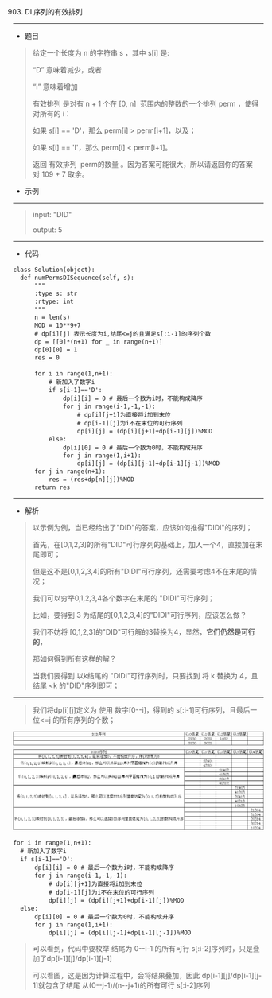 903. DI 序列的有效排列
----------
 - 题目
>给定一个长度为 n 的字符串 s ，其中 s[i] 是:
>
>“D” 意味着减少，或者
> 
>“I” 意味着增加
> 
>有效排列 是对有 n + 1 个在 [0, n]  范围内的整数的一个排列 perm ，使得对所有的 i：
>
>如果 s[i] == 'D'，那么 perm[i] > perm[i+1]，以及；
> 
>如果 s[i] == 'I'，那么 perm[i] < perm[i+1]。
> 
>返回 有效排列  perm的数量 。因为答案可能很大，所以请返回你的答案对 109 + 7 取余。
>
>
 - 示例
 ----------
> input: "DID"
> 
> 
> output: 5
 ----------
 - 代码
 >
> 
    class Solution(object):
      def numPermsDISequence(self, s):
          """
          :type s: str
          :rtype: int
          """
          n = len(s)
          MOD = 10**9+7
          # dp[i][j] 表示长度为i,结尾<=j的且满足s[:i-1]的序列个数
          dp = [[0]*(n+1) for _ in range(n+1)]
          dp[0][0] = 1
          res = 0
  
          for i in range(1,n+1):
              # 新加入了数字i
              if s[i-1]=='D':
                  dp[i][i] = 0 # 最后一个数为i时，不能构成降序
                  for j in range(i-1,-1,-1):
                      # dp[i][j+1]为直接将i加到末位
                      # dp[i-1][j]为i不在末位的可行序列
                      dp[i][j] = (dp[i][j+1]+dp[i-1][j])%MOD
              else:
                  dp[i][0] = 0 # 最后一个数为0时，不能构成升序
                  for j in range(1,i+1):
                      dp[i][j] = (dp[i][j-1]+dp[i-1][j-1])%MOD
          for j in range(n+1):
              res = (res+dp[n][j])%MOD
          return res
    
  ----------
 - 解析
 >
> 以示例为例，当已经给出了"DID"的答案，应该如何推得"DIDI"的序列；
> 
> 首先，在[0,1,2,3]的所有"DID"可行序列的基础上，加入一个4，直接加在末尾即可；
> 
> 但是这不是[0,1,2,3,4]的所有"DIDI"可行序列，还需要考虑4不在末尾的情况；
> 
> 我们可以穷举0,1,2,3,4各个数字在末尾的 "DIDI"可行序列；
> 
> 比如，要得到 3 为结尾的[0,1,2,3,4]的"DIDI"可行序列，应该怎么做？
> 
> 我们不妨将 [0,1,2,3]的"DID"可行解的3替换为4，显然，**它们仍然是可行的**，
> 
> 那如何得到所有这样的解？
> 
> 当我们要得到 以k结尾的 "DIDI"可行序列时，只要找到 将 k 替换为 4，且结尾 <k 的"DID"序列即可；
> 
  ----------
> 
> 我们将dp[i][j]定义为 使用 数字[0--i]，得到的 s[:i-1]可行序列，且最后一位<=j 的所有序列的个数；
> 
![42_1](../../../imgs/930.png "42_1")
>
>
> 
    for i in range(1,n+1):
      # 新加入了数字i
      if s[i-1]=='D':
          dp[i][i] = 0 # 最后一个数为i时，不能构成降序
          for j in range(i-1,-1,-1):
              # dp[i][j+1]为直接将i加到末位
              # dp[i-1][j]为i不在末位的可行序列
              dp[i][j] = (dp[i][j+1]+dp[i-1][j])%MOD
      else:
          dp[i][0] = 0 # 最后一个数为0时，不能构成升序
          for j in range(1,i+1):
              dp[i][j] = (dp[i][j-1]+dp[i-1][j-1])%MOD
>
> 可以看到，代码中要枚举 结尾为 0--i-1 的所有可行 s[:i-2]序列时，只是叠加了dp[i-1][j]/dp[i-1][j-1]
> 
> 可以看图，这是因为计算过程中，会将结果叠加，因此 dp[i-1][j]/dp[i-1][j-1]就包含了结尾 从(0--j-1)/(n--j+1)的所有可行 s[:i-2]序列
> 